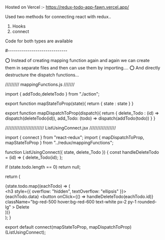 Hosted on Vercel :- https://redux-todo-app-fawn.vercel.app/

Used two methods for connecting react with redux..

1. Hooks
2. connect

Code for both types are available

#------------------------------

⭕ Instead of creating mapping function again and again we can create them 
    in separate files and then can use them by importing.... 
⭕ And directly destructure the dispatch functions...

///////// mappingFunctions.js ///////

import { addTodo,deleteTodo } from "./action";

export function mapStateToProp(state){ 
    return {
      state : state
    }
  }
  
export function mapDispatchToProp(dispatch){ 
    return {
      delete_Todo : (id) => dispatch(deleteTodo(id)),
      add_Todo: (todo) => dispatch(addTodo(todo))
    }
  }

  ///////////////////////// ListUsingConnect.jsx /////////////////


import { connect } from "react-redux";
import { mapDispatchToProp, mapStateToProp } from "../redux/mappingFunctions";

function ListUsingConnect({ state, delete_Todo }) {
  const handleDeleteTodo = (id) => {
    delete_Todo(id);
  };

  if (state.todo.length == 0) return null;

  return (
    <div className="flex flex-col items-start w-10/12 m-3 p-5 bg-yellow-100 capitalize">
      {state.todo.map((eachTodo) => (
        <div
          key={eachTodo.id}
          className="border border-gray-400  w-full rounded-lg p-3 m-2 flex justify-between items-center"
        >
          <h3 style={{ overflow: "hidden", textOverflow: "ellipsis" }}>
            {eachTodo.data}
          </h3>
          <button
            onClick={() => handleDeleteTodo(eachTodo.id)}
            className="bg-red-500 hover:bg-red-600 text-white px-2 py-1 rounded-lg"
          >
            Delete
          </button>
        </div>
      ))}
    </div>
  );
}

export default connect(mapStateToProp, mapDispatchToProp)(ListUsingConnect);

  
